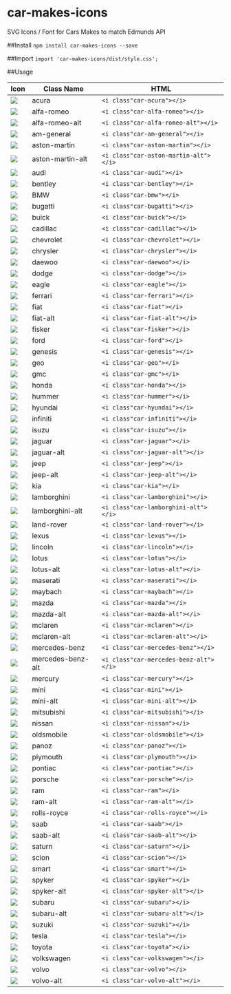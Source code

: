 # car-makes-icons
SVG Icons / Font for Cars Makes to match Edmunds API

##Install
`npm install car-makes-icons --save`

##Import
`import 'car-makes-icons/dist/style.css';`

##Usage

|Icon|Class Name|HTML|
|---|---|---|
| ![](https://rawgit.com/dangnelson/car-makes-icons/master/svgs/acura.svg) | acura | `<i class"car-acura"></i>`|
| ![](https://rawgit.com/dangnelson/car-makes-icons/master/svgs/alfa%20romeo.svg) | alfa-romeo | `<i class"car-alfa-romeo"></i>`|
| ![](https://rawgit.com/dangnelson/car-makes-icons/master/svgs/alfa%20romeo%20alt.svg) | alfa-romeo-alt | `<i class"car-alfa-romeo-alt"></i>`|
| ![](https://rawgit.com/dangnelson/car-makes-icons/master/svgs/am%20general.svg) | am-general | `<i class"car-am-general"></i>`|
| ![](https://rawgit.com/dangnelson/car-makes-icons/master/svgs/aston%20martin.svg) | aston-martin | `<i class"car-aston-martin"></i>`|
| ![](https://rawgit.com/dangnelson/car-makes-icons/master/svgs/aston%20martin%20alt.svg) | aston-martin-alt | `<i class"car-aston-martin-alt"></i>`|
| ![](https://rawgit.com/dangnelson/car-makes-icons/master/svgs/audi.svg) | audi | `<i class"car-audi"></i>`|
| ![](https://rawgit.com/dangnelson/car-makes-icons/master/svgs/bentley.svg) | bentley | `<i class"car-bentley"></i>`|
| ![](https://rawgit.com/dangnelson/car-makes-icons/master/svgs/bmw.svg) | BMW | `<i class"car-bmw"></i>`|
| ![](https://rawgit.com/dangnelson/car-makes-icons/master/svgs/bugatti.svg) | bugatti | `<i class"car-bugatti"></i>`|
| ![](https://rawgit.com/dangnelson/car-makes-icons/master/svgs/buick.svg) | buick | `<i class"car-buick"></i>`|
| ![](https://rawgit.com/dangnelson/car-makes-icons/master/svgs/cadillac.svg) | cadillac | `<i class"car-cadillac"></i>`|
| ![](https://rawgit.com/dangnelson/car-makes-icons/master/svgs/chevrolet.svg) | chevrolet | `<i class"car-chevrolet"></i>`|
| ![](https://rawgit.com/dangnelson/car-makes-icons/master/svgs/chrysler.svg) | chrysler | `<i class"car-chrysler"></i>`|
| ![](https://rawgit.com/dangnelson/car-makes-icons/master/svgs/daewoo.svg) | daewoo | `<i class"car-daewoo"></i>`|
| ![](https://rawgit.com/dangnelson/car-makes-icons/master/svgs/dodge.svg) | dodge | `<i class"car-dodge"></i>`|
| ![](https://rawgit.com/dangnelson/car-makes-icons/master/svgs/eagle.svg) | eagle | `<i class"car-eagle"></i>`|
| ![](https://rawgit.com/dangnelson/car-makes-icons/master/svgs/ferrari.svg) | ferrari | `<i class"car-ferrari"></i>`|
| ![](https://rawgit.com/dangnelson/car-makes-icons/master/svgs/fiat.svg) | fiat | `<i class"car-fiat"></i>`|
| ![](https://rawgit.com/dangnelson/car-makes-icons/master/svgs/fiat%20alt.svg) | fiat-alt | `<i class"car-fiat-alt"></i>`|
| ![](https://rawgit.com/dangnelson/car-makes-icons/master/svgs/fisker.svg) | fisker | `<i class"car-fisker"></i>`|
| ![](https://rawgit.com/dangnelson/car-makes-icons/master/svgs/ford.svg) | ford | `<i class"car-ford"></i>`|
| ![](https://rawgit.com/dangnelson/car-makes-icons/master/svgs/genesis.svg) | genesis | `<i class"car-genesis"></i>`|
| ![](https://rawgit.com/dangnelson/car-makes-icons/master/svgs/geo.svg) | geo | `<i class"car-geo"></i>`|
| ![](https://rawgit.com/dangnelson/car-makes-icons/master/svgs/gmc.svg) | gmc | `<i class"car-gmc"></i>`|
| ![](https://rawgit.com/dangnelson/car-makes-icons/master/svgs/honda.svg) | honda | `<i class"car-honda"></i>`|
| ![](https://rawgit.com/dangnelson/car-makes-icons/master/svgs/hummer.svg) | hummer | `<i class"car-hummer"></i>`|
| ![](https://rawgit.com/dangnelson/car-makes-icons/master/svgs/hyundai.svg) | hyundai | `<i class"car-hyundai"></i>`|
| ![](https://rawgit.com/dangnelson/car-makes-icons/master/svgs/infiniti.svg) | infiniti | `<i class"car-infiniti"></i>`|
| ![](https://rawgit.com/dangnelson/car-makes-icons/master/svgs/isuzu.svg) | isuzu | `<i class"car-isuzu"></i>`|
| ![](https://rawgit.com/dangnelson/car-makes-icons/master/svgs/jaguar.svg) | jaguar | `<i class"car-jaguar"></i>`|
| ![](https://rawgit.com/dangnelson/car-makes-icons/master/svgs/jaguar%20alt.svg) | jaguar-alt | `<i class"car-jaguar-alt"></i>`|
| ![](https://rawgit.com/dangnelson/car-makes-icons/master/svgs/jeep.svg) | jeep | `<i class"car-jeep"></i>`|
| ![](https://rawgit.com/dangnelson/car-makes-icons/master/svgs/jeep%20alt.svg) | jeep-alt | `<i class"car-jeep-alt"></i>`|
| ![](https://rawgit.com/dangnelson/car-makes-icons/master/svgs/kia.svg) | kia | `<i class"car-kia"></i>`|
| ![](https://rawgit.com/dangnelson/car-makes-icons/master/svgs/lamborghini.svg) | lamborghini | `<i class"car-lamborghini"></i>`|
| ![](https://rawgit.com/dangnelson/car-makes-icons/master/svgs/lamborghini%20alt.svg) | lamborghini-alt | `<i class"car-lamborghini-alt"></i>`|
| ![](https://rawgit.com/dangnelson/car-makes-icons/master/svgs/land%20rover.svg) | land-rover | `<i class"car-land-rover"></i>`|
| ![](https://rawgit.com/dangnelson/car-makes-icons/master/svgs/lexus.svg) | lexus | `<i class"car-lexus"></i>`|
| ![](https://rawgit.com/dangnelson/car-makes-icons/master/svgs/lincoln.svg) | lincoln | `<i class"car-lincoln"></i>`|
| ![](https://rawgit.com/dangnelson/car-makes-icons/master/svgs/lotus.svg) | lotus | `<i class"car-lotus"></i>`|
| ![](https://rawgit.com/dangnelson/car-makes-icons/master/svgs/lotus%20alt.svg) | lotus-alt | `<i class"car-lotus-alt"></i>`|
| ![](https://rawgit.com/dangnelson/car-makes-icons/master/svgs/maserati.svg) | maserati | `<i class"car-maserati"></i>`|
| ![](https://rawgit.com/dangnelson/car-makes-icons/master/svgs/maybach.svg) | maybach | `<i class"car-maybach"></i>`|
| ![](https://rawgit.com/dangnelson/car-makes-icons/master/svgs/mazda.svg) | mazda | `<i class"car-mazda"></i>`|
| ![](https://rawgit.com/dangnelson/car-makes-icons/master/svgs/mazda%20alt.svg) | mazda-alt | `<i class"car-mazda-alt"></i>`|
| ![](https://rawgit.com/dangnelson/car-makes-icons/master/svgs/mclaren.svg) | mclaren | `<i class"car-mclaren"></i>`|
| ![](https://rawgit.com/dangnelson/car-makes-icons/master/svgs/mclaren%20alt.svg) | mclaren-alt | `<i class"car-mclaren-alt"></i>`|
| ![](https://rawgit.com/dangnelson/car-makes-icons/master/svgs/mercedes%20benz.svg) | mercedes-benz | `<i class"car-mercedes-benz"></i>`|
| ![](https://rawgit.com/dangnelson/car-makes-icons/master/svgs/mercedes%20benz%20alt.svg) | mercedes-benz-alt | `<i class"car-mercedes-benz-alt"></i>`|
| ![](https://rawgit.com/dangnelson/car-makes-icons/master/svgs/mercury.svg) | mercury | `<i class"car-mercury"></i>`|
| ![](https://rawgit.com/dangnelson/car-makes-icons/master/svgs/mini.svg) | mini | `<i class"car-mini"></i>`|
| ![](https://rawgit.com/dangnelson/car-makes-icons/master/svgs/mini%20alt.svg) | mini-alt | `<i class"car-mini-alt"></i>`|
| ![](https://rawgit.com/dangnelson/car-makes-icons/master/svgs/mitsubishi.svg) | mitsubishi | `<i class"car-mitsubishi"></i>`|
| ![](https://rawgit.com/dangnelson/car-makes-icons/master/svgs/nissan.svg) | nissan | `<i class"car-nissan"></i>`|
| ![](https://rawgit.com/dangnelson/car-makes-icons/master/svgs/oldsmobile.svg) | oldsmobile | `<i class"car-oldsmobile"></i>`|
| ![](https://rawgit.com/dangnelson/car-makes-icons/master/svgs/panoz.svg) | panoz | `<i class"car-panoz"></i>`|
| ![](https://rawgit.com/dangnelson/car-makes-icons/master/svgs/plymouth.svg) | plymouth | `<i class"car-plymouth"></i>`|
| ![](https://rawgit.com/dangnelson/car-makes-icons/master/svgs/pontiac.svg) | pontiac | `<i class"car-pontiac"></i>`|
| ![](https://rawgit.com/dangnelson/car-makes-icons/master/svgs/porsche.svg) | porsche | `<i class"car-porsche"></i>`|
| ![](https://rawgit.com/dangnelson/car-makes-icons/master/svgs/ram.svg) | ram | `<i class"car-ram"></i>`|
| ![](https://rawgit.com/dangnelson/car-makes-icons/master/svgs/ram%20alt.svg) | ram-alt | `<i class"car-ram-alt"></i>`|
| ![](https://rawgit.com/dangnelson/car-makes-icons/master/svgs/rolls%20royce.svg) | rolls-royce | `<i class"car-rolls-royce"></i>`|
| ![](https://rawgit.com/dangnelson/car-makes-icons/master/svgs/saab.svg) | saab | `<i class"car-saab"></i>`|
| ![](https://rawgit.com/dangnelson/car-makes-icons/master/svgs/saab%20alt.svg) | saab-alt | `<i class"car-saab-alt"></i>`|
| ![](https://rawgit.com/dangnelson/car-makes-icons/master/svgs/saturn.svg) | saturn | `<i class"car-saturn"></i>`|
| ![](https://rawgit.com/dangnelson/car-makes-icons/master/svgs/scion.svg) | scion | `<i class"car-scion"></i>`|
| ![](https://rawgit.com/dangnelson/car-makes-icons/master/svgs/smart.svg) | smart | `<i class"car-smart"></i>`|
| ![](https://rawgit.com/dangnelson/car-makes-icons/master/svgs/spyker.svg) | spyker | `<i class"car-spyker"></i>`|
| ![](https://rawgit.com/dangnelson/car-makes-icons/master/svgs/spyker%20alt.svg) | spyker-alt | `<i class"car-spyker-alt"></i>`|
| ![](https://rawgit.com/dangnelson/car-makes-icons/master/svgs/subaru.svg) | subaru | `<i class"car-subaru"></i>`|
| ![](https://rawgit.com/dangnelson/car-makes-icons/master/svgs/subaru%20alt.svg) | subaru-alt | `<i class"car-subaru-alt"></i>`|
| ![](https://rawgit.com/dangnelson/car-makes-icons/master/svgs/suzuki.svg) | suzuki | `<i class"car-suzuki"></i>`|
| ![](https://rawgit.com/dangnelson/car-makes-icons/master/svgs/tesla.svg) | tesla | `<i class"car-tesla"></i>`|
| ![](https://rawgit.com/dangnelson/car-makes-icons/master/svgs/toyota.svg) | toyota | `<i class"car-toyota"></i>`|
| ![](https://rawgit.com/dangnelson/car-makes-icons/master/svgs/volkswagen.svg) | volkswagen | `<i class"car-volkswagen"></i>`|
| ![](https://rawgit.com/dangnelson/car-makes-icons/master/svgs/volvo.svg) | volvo | `<i class"car-volvo"></i>`|
| ![](https://rawgit.com/dangnelson/car-makes-icons/master/svgs/volvo%20alt.svg) | volvo-alt | `<i class"car-volvo-alt"></i>`|

